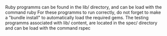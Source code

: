 Ruby programms can be found in the lib/ directory, and can be load with the command ruby
For these programms to run correctly, do not forget to make a "bundle install" to automatically load the required gems.
The testing programms associated with lib/ content, are located in the spec/ directory and can be load with the command rspec
